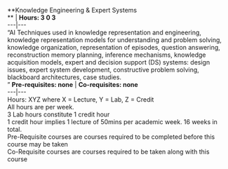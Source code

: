 **Knowledge Engineering & Expert Systems  
** | **Hours: 3 0 3**  
---|---  
“AI Techniques used in knowledge representation and engineering, knowledge representation models for understanding and problem solving, knowledge organization, representation of episodes, question answering, reconstruction memory planning, inference mechanisms, knowledge acquisition models, expert and decision support (DS) systems: design issues, expert system development, constructive problem solving, blackboard architectures, case studies.  
” 
**Pre-requisites: none** | **Co-requisites: none**  
---|---  
Hours: XYZ where X = Lecture, Y = Lab, Z = Credit  
All hours are per week.  
3 Lab hours constitute 1 credit hour  
1 credit hour implies 1 lecture of 50mins per academic week. 16 weeks in total.  
Pre-Requisite courses are courses required to be completed before this course may be taken  
Co-Requisite courses are courses required to be taken along with this course
